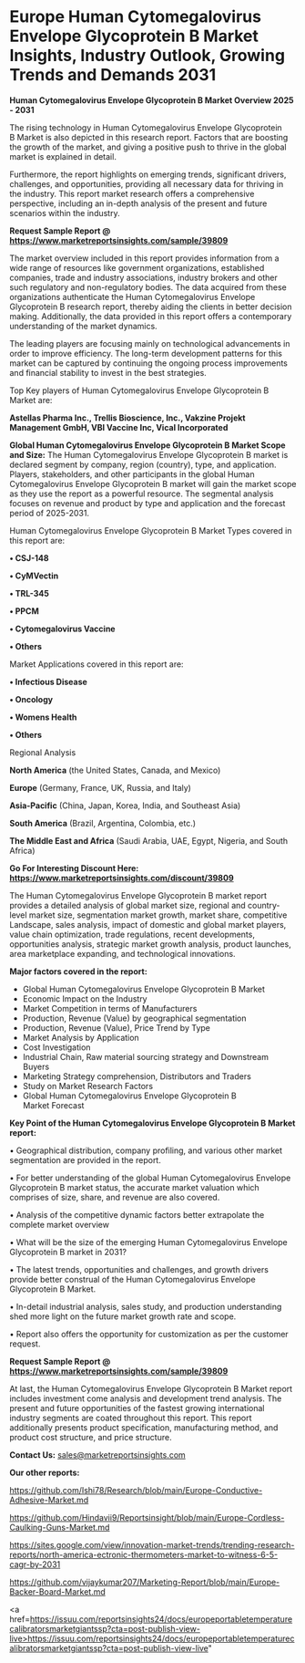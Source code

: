# Europe Human Cytomegalovirus Envelope Glycoprotein B Market Insights, Industry Outlook, Growing Trends and Demands 2031

<Strong> Human Cytomegalovirus Envelope Glycoprotein B Market Overview 2025 - 2031</strong>

The rising technology in Human Cytomegalovirus Envelope Glycoprotein B Market is also depicted in this research report. Factors that are boosting the growth of the market, and giving a positive push to thrive in the global market is explained in detail.

Furthermore, the report highlights on emerging trends, significant drivers, challenges, and opportunities, providing all necessary data for thriving in the industry. This report market research offers a comprehensive perspective, including an in-depth analysis of the present and future scenarios within the industry.

<strong>Request Sample Report @ <a href=https://www.marketreportsinsights.com/sample/39809>https://www.marketreportsinsights.com/sample/39809</a></strong>

The market overview included in this report provides information from a wide range of resources like government organizations, established companies, trade and industry associations, industry brokers and other such regulatory and non-regulatory bodies. The data acquired from these organizations authenticate the Human Cytomegalovirus Envelope Glycoprotein B research report, thereby aiding the clients in better decision making. Additionally, the data provided in this report offers a contemporary understanding of the market dynamics.

The leading players are focusing mainly on technological advancements in order to improve efficiency. The long-term development patterns for this market can be captured by continuing the ongoing process improvements and financial stability to invest in the best strategies.

Top Key players of Human Cytomegalovirus Envelope Glycoprotein B Market are:

<strong>Astellas Pharma Inc., Trellis Bioscience, Inc., Vakzine Projekt Management GmbH, VBI Vaccine Inc, Vical Incorporated</strong>

<strong><b>Global Human Cytomegalovirus Envelope Glycoprotein B Market Scope and Size:</b></strong>
The Human Cytomegalovirus Envelope Glycoprotein B market is declared segment by company, region (country), type, and application. Players, stakeholders, and other participants in the global Human Cytomegalovirus Envelope Glycoprotein B market will gain the market scope as they use the report as a powerful resource. The segmental analysis focuses on revenue and product by type and application and the forecast period of 2025-2031.

Human Cytomegalovirus Envelope Glycoprotein B Market Types covered in this report are:

<strong>•  CSJ-148

•  CyMVectin

•  TRL-345

•  PPCM

•  Cytomegalovirus Vaccine

•  Others</strong>

Market Applications covered in this report are:

<strong>•  Infectious Disease

•  Oncology

•  Womens Health

•  Others</strong> 

Regional Analysis

<strong>North America</strong> (the United States, Canada, and Mexico)

<strong>Europe</strong> (Germany, France, UK, Russia, and Italy)

<strong>Asia-Pacific</strong> (China, Japan, Korea, India, and Southeast Asia)

<strong>South America</strong> (Brazil, Argentina, Colombia, etc.)

<strong>The Middle East and Africa</strong> (Saudi Arabia, UAE, Egypt, Nigeria, and South Africa)

<strong>Go For Interesting Discount Here: <a href=https://www.marketreportsinsights.com/discount/39809>https://www.marketreportsinsights.com/discount/39809</a></strong>

The Human Cytomegalovirus Envelope Glycoprotein B market report provides a detailed analysis of global market size, regional and country-level market size, segmentation market growth, market share, competitive Landscape, sales analysis, impact of domestic and global market players, value chain optimization, trade regulations, recent developments, opportunities analysis, strategic market growth analysis, product launches, area marketplace expanding, and technological innovations.

<strong><b>Major factors covered in the report:</b></strong>
<ul>
  <li>Global Human Cytomegalovirus Envelope Glycoprotein B Market </li>
  <li>Economic Impact on the Industry</li>
  <li>Market Competition in terms of Manufacturers</li>
  <li>Production, Revenue (Value) by geographical segmentation</li>
  <li>Production, Revenue (Value), Price Trend by Type</li>
  <li>Market Analysis by Application</li>
  <li>Cost Investigation</li>
  <li>Industrial Chain, Raw material sourcing strategy and Downstream Buyers</li>
  <li>Marketing Strategy comprehension, Distributors and Traders</li>
  <li>Study on Market Research Factors</li>
  <li>Global Human Cytomegalovirus Envelope Glycoprotein B Market Forecast</li>
</ul>

<strong><b>Key Point of the Human Cytomegalovirus Envelope Glycoprotein B Market report:</b></strong>

• Geographical distribution, company profiling, and various other market segmentation are provided in the report.

• For better understanding of the global Human Cytomegalovirus Envelope Glycoprotein B market status, the accurate market valuation which comprises of size, share, and revenue are also covered.

• Analysis of the competitive dynamic factors better extrapolate the complete market overview

• What will be the size of the emerging Human Cytomegalovirus Envelope Glycoprotein B market in 2031?

• The latest trends, opportunities and challenges, and growth drivers provide better construal of the Human Cytomegalovirus Envelope Glycoprotein B Market.

• In-detail industrial analysis, sales study, and production understanding shed more light on the future market growth rate and scope.

• Report also offers the opportunity for customization as per the customer request.

<strong>Request Sample Report @ <a href=https://www.marketreportsinsights.com/sample/39809>https://www.marketreportsinsights.com/sample/39809</a></strong>

At last, the Human Cytomegalovirus Envelope Glycoprotein B Market report includes investment come analysis and development trend analysis. The present and future opportunities of the fastest growing international industry segments are coated throughout this report. This report additionally presents product specification, manufacturing method, and product cost structure, and price structure.

<strong>Contact Us:</strong>
sales@marketreportsinsights.com

<strong>Our other reports:</strong>

<a href=https://github.com/Ishi78/Research/blob/main/Europe-Conductive-Adhesive-Market.md>https://github.com/Ishi78/Research/blob/main/Europe-Conductive-Adhesive-Market.md</a>

<a href=https://github.com/Hindavii9/Reportsinsight/blob/main/Europe-Cordless-Caulking-Guns-Market.md>https://github.com/Hindavii9/Reportsinsight/blob/main/Europe-Cordless-Caulking-Guns-Market.md</a>

<a href=https://sites.google.com/view/innovation-market-trends/trending-research-reports/north-america-ectronic-thermometers-market-to-witness-6-5-cagr-by-2031>https://sites.google.com/view/innovation-market-trends/trending-research-reports/north-america-ectronic-thermometers-market-to-witness-6-5-cagr-by-2031</a>

<a href=https://github.com/vijaykumar207/Marketing-Report/blob/main/Europe-Backer-Board-Market.md>https://github.com/vijaykumar207/Marketing-Report/blob/main/Europe-Backer-Board-Market.md</a>

<a href=https://issuu.com/reportsinsights24/docs/europeportabletemperaturecalibratorsmarketgiantssp?cta=post-publish-view-live>https://issuu.com/reportsinsights24/docs/europeportabletemperaturecalibratorsmarketgiantssp?cta=post-publish-view-live</a>"
